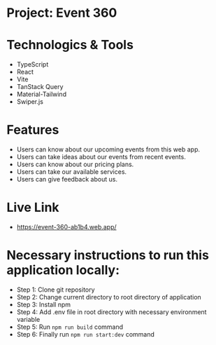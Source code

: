 # Project: Event 360
# Technologics & Tools
* TypeScript
* React
* Vite
* TanStack Query
* Material-Tailwind
* Swiper.js
# Features
* Users can know about our upcoming events from this web app.
* Users can take ideas about our events from recent events.
* Users can know about our pricing plans.
* Users can take our available services.
* Users can give feedback about us.
# Live Link
* https://event-360-ab1b4.web.app/ </br>
# Necessary instructions to run this application locally:
* Step 1: Clone git repository<br>
* Step 2: Change current directory to root directory of application<br>
* Step 3: Install npm<br>
* Step 4: Add .env file in root directory with necessary environment variable<br>
* Step 5: Run `npm run build` command<br>
* Step 6: Finally run `npm run start:dev` command
